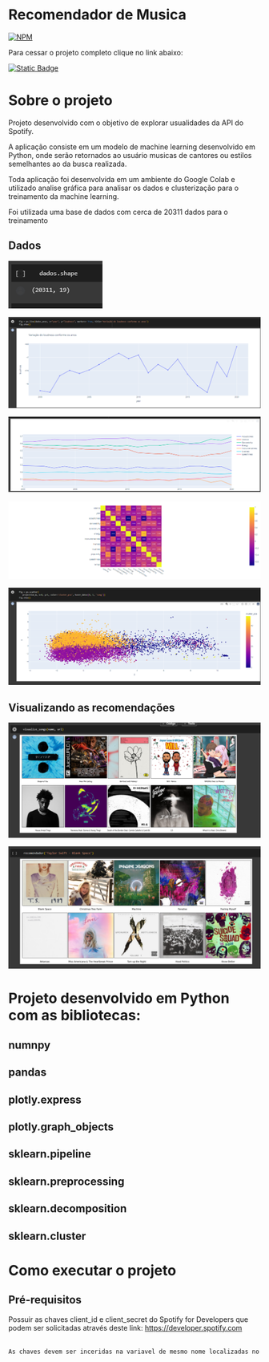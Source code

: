 # Recomendador de Musica
[![NPM](https://img.shields.io/npm/l/react)](https://github.com/eldercamposds/RecomendadorDeMusica/blob/main/LICENSE) 

Para cessar o projeto completo clique no link abaixo:

[![Static Badge](https://img.shields.io/badge/Clique%20Aqui%20-%20Acesse%20o%20Poejeto%20%2F%20%23fff?style=plastic)](https://colab.research.google.com/github/eldercamposds/RecomendadorDeMusica/blob/main/Recomendador_de_musicas.ipynb)

# Sobre o projeto

Projeto desenvolvido com o objetivo de explorar usualidades da API do Spotify.

A aplicação consiste em um modelo de machine learning desenvolvido em Python, onde serão retornados ao usuário musicas de cantores ou estilos semelhantes ao da busca realizada.

Toda aplicação foi desenvolvida em um ambiente do Google Colab e utilizado analise gráfica para analisar os dados e clusterização para o treinamento da machine learning.

Foi utilizada uma base de dados com cerca de 20311 dados para o treinamento

## Dados
![Dados](https://github.com/eldercamposds/imagens/blob/main/imagem_2023-06-28_212807954.png) 

![Loudness](https://github.com/eldercamposds/imagens/blob/main/imagem_2023-06-28_212843664.png)

![Variações](https://github.com/eldercamposds/imagens/blob/main/imagem_2023-06-28_212857330.png)

![Matriz](https://github.com/eldercamposds/imagens/blob/main/imagem_2023-06-28_212910329.png)

![Disperção](https://github.com/eldercamposds/imagens/blob/main/imagem_2023-06-28_212931101.png)



## Visualizando as recomendações
![Print 1](https://github.com/eldercamposds/imagens/blob/main/imagem_2023-06-28_212947776.png)

![Print 2](https://github.com/eldercamposds/imagens/blob/main/imagem_2023-06-28_213002130.png)


# Projeto desenvolvido em Python com as bibliotecas:
## numnpy
## pandas
## plotly.express
## plotly.graph_objects
## sklearn.pipeline
## sklearn.preprocessing
## sklearn.decomposition
## sklearn.cluster

# Como executar o projeto

## Pré-requisitos
Possuir as chaves client_id e client_secret do Spotify for Developers 
que podem ser solicitadas através deste link: https://developer.spotify.com

```bash

As chaves devem ser inceridas na variavel de mesmo nome localizadas no intem "4.2 Biblioteca Spotipy"

```

